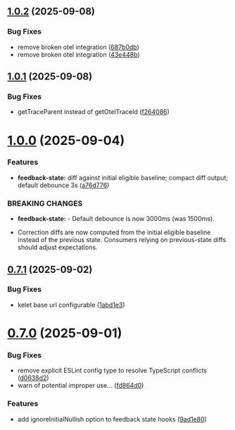 ## [1.0.2](https://github.com/kelet-ai/feedback-ui/compare/v1.0.1...v1.0.2) (2025-09-08)


### Bug Fixes

* remove broken otel integration ([687b0db](https://github.com/kelet-ai/feedback-ui/commit/687b0dbca958bdca6976f3cdb23e2133d99ab447))
* remove broken otel integration ([43e448b](https://github.com/kelet-ai/feedback-ui/commit/43e448b39736908a2adf7623884e8cfafbfb1abb))



## [1.0.1](https://github.com/kelet-ai/feedback-ui/compare/v1.0.0...v1.0.1) (2025-09-08)


### Bug Fixes

* getTraceParent instead of getOtelTraceId ([f264086](https://github.com/kelet-ai/feedback-ui/commit/f264086e418b8686952930f5d4eadad5363cbe77))



# [1.0.0](https://github.com/kelet-ai/feedback-ui/compare/v0.7.1...v1.0.0) (2025-09-04)


### Features

* **feedback-state:** diff against initial eligible baseline; compact diff output; default debounce 3s ([a76d776](https://github.com/kelet-ai/feedback-ui/commit/a76d77658d75b2e95eae744df3be3076ebf7d72f))


### BREAKING CHANGES

* **feedback-state:** - Default debounce is now 3000ms (was 1500ms).
- Correction diffs are now computed from the initial eligible baseline instead of the previous state. Consumers relying on previous-state diffs should adjust expectations.



## [0.7.1](https://github.com/kelet-ai/feedback-ui/compare/v0.7.0...v0.7.1) (2025-09-02)


### Bug Fixes

* kelet base url configurable ([1abd1e3](https://github.com/kelet-ai/feedback-ui/commit/1abd1e32b3eb8f3cb18c685719e6bcbfdafc162d))



# [0.7.0](https://github.com/kelet-ai/feedback-ui/compare/v0.6.0...v0.7.0) (2025-09-01)


### Bug Fixes

* remove explicit ESLint config type to resolve TypeScript conflicts ([d0638d2](https://github.com/kelet-ai/feedback-ui/commit/d0638d247202843b10b661484b3d4e0e5f3a1620))
* warn of potential improper use... ([fd864d0](https://github.com/kelet-ai/feedback-ui/commit/fd864d00bbdb61641439f54d5e936f27c5b6bc0c))


### Features

* add ignoreInitialNullish option to feedback state hooks ([9ad1e80](https://github.com/kelet-ai/feedback-ui/commit/9ad1e80c945a31b055033756ad837af9e79703f2))



